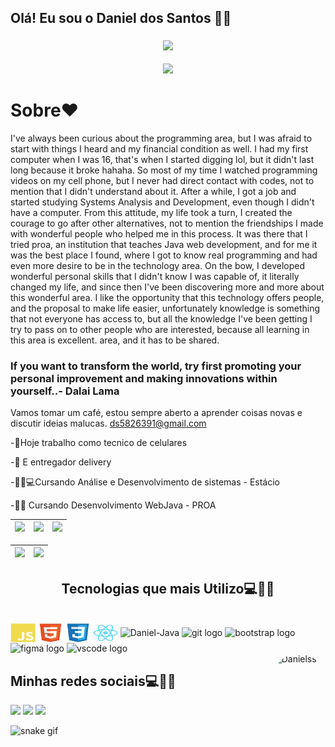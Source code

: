 <h2> Olá! Eu sou o Daniel dos Santos 👨‍💻 </h2>

<h3 align="center">
  <img src="https://c.tenor.com/FpaDM99g9BUAAAAC/courage-the-cowardly-dog-coding.gif" width="150">
</h3>

<!-- Typing SVG by DenverCoder1 - https://github.com/DenverCoder1/readme-typing-svg -->
<p align="center">
  <a href="https://github.com/DenverCoder1/readme-typing-svg"><img src="https://readme-typing-svg.demolab.com/?lines= Desenvolvedor Front End👨‍💻🖼️%20;Desenvolvimento WebJava-PROA%20%20;%20Cursando-ADS;%20Faça%20Vc a%20Diferença&font=Fira%20Code&center=true&width=440&height=45&color=00a896&vCenter=true&size=25&pause=1000"></a>
</p>

# Sobre❤️

I've always been curious about the programming area, but I was afraid to start with things I heard and my financial condition as well. I had my first computer when I was 16, that's when I started digging lol, but it didn't last long because it broke hahaha. So most of my time I watched programming videos on my cell phone, but I never had direct contact with codes, not to mention that I didn't understand about it. After a while, I got a job and started studying Systems Analysis and Development, even though I didn't have a computer. From this attitude, my life took a turn, I created the courage to go after other alternatives, not to mention the friendships I made with wonderful people who helped me in this process. It was there that I tried proa, an institution that teaches Java web development, and for me it was the best place I found, where I got to know real programming and had even more desire to be in the technology area. On the bow, I developed wonderful personal skills that I didn't know I was capable of, it literally changed my life, and since then I've been discovering more and more about this wonderful area. I like the opportunity that this technology offers people, and the proposal to make life easier, unfortunately knowledge is something that not everyone has access to, but all the knowledge I've been getting I try to pass on to other people who are interested, because all learning in this area is excellent. area, and it has to be shared.

### If you want to transform the world, try first promoting your personal improvement and making innovations within yourself..- Dalai Lama

Vamos tomar um café, estou sempre aberto a aprender coisas novas e discutir ideias malucas. ds5826391@gmail.com

-📱Hoje trabalho como tecnico de celulares

-🛵 E entregador delivery

-👨‍🎓💻Cursando Análise e Desenvolvimento de sistemas - Estácio

-👨‍🎓 Cursando Desenvolvimento WebJava - PROA
  
  | ![](http://github-profile-summary-cards.vercel.app/api/cards/stats?username=Danielss13&theme=nord_dark) | ![](http://github-profile-summary-cards.vercel.app/api/cards/repos-per-language?username=Danielss13&hide=Html&theme=nord_dark) | ![](http://github-profile-summary-cards.vercel.app/api/cards/most-commit-language?username=Danielss13&theme=nord_dark) |
| :-: | :-: | :-: |

| ![](http://github-profile-summary-cards.vercel.app/api/cards/profile-details?username=Danielss13&theme=nord_dark) | ![](https://github-readme-streak-stats.herokuapp.com/?user=Danielss13&hide_border=true&date_format=M%20j%5B%2C%20Y%5D&background=2D3742&stroke=2D3742&ring=6bbbca&fire=6bbbca&currStreakNum=fff&sideNums=6bbbca&currStreakLabel=6bbbca&sideLabels=fff&dates=fff) |
| :-: | :-: |

<h2 align="center">Tecnologias que mais Utilizo💻👨‍💻</h2>
<div style="display: inline_block"><br>
  <img align="center" alt="daniel-Js" height="30" width="40" src="https://raw.githubusercontent.com/devicons/devicon/master/icons/javascript/javascript-plain.svg">
  <img align="center" alt="daniel-HTML" height="30" width="40" src="https://raw.githubusercontent.com/devicons/devicon/master/icons/html5/html5-original.svg">
  <img align="center" alt="daniel-CSS" height="30" width="40" src="https://raw.githubusercontent.com/devicons/devicon/master/icons/css3/css3-original.svg">
  <img align="center" alt="Daniel-React" height="30" width="40" src="https://raw.githubusercontent.com/devicons/devicon/master/icons/react/react-original.svg">
  <img align="center" alt="Daniel-Java" height="30" width="40" src="https://cdn.jsdelivr.net/gh/devicons/devicon/icons/java/java-original.svg" />
  <img align="center"src="https://cdn.jsdelivr.net/gh/devicons/devicon/icons/git/git-original.svg" height="30" width="40" alt="git logo"  />
  <img align="center"src="https://cdn.jsdelivr.net/gh/devicons/devicon/icons/bootstrap/bootstrap-original.svg" height="30" width="40" alt="bootstrap logo"  />
  <img align="center"src="https://cdn.jsdelivr.net/gh/devicons/devicon/icons/figma/figma-original.svg" height="30" width="40" alt="figma logo"  />
  <img align="center"src="https://cdn.jsdelivr.net/gh/devicons/devicon/icons/vscode/vscode-original.svg" height="30" width="40" alt="vscode logo"  />
</div>

</div>
   
  <img align="right" alt="Danielss13" height="250" style="border-radius:100px;" src="https://supermariorun.com/assets/img/stage/obj_mode1.png">
</div>

##
<h2>Minhas redes sociais💻👨‍💻</h2>
<div> 
  <a href="https://instagram.com/_danielssantos" target="_blank"><img src="https://img.shields.io/badge/-Instagram-%23E4405F?style=for-the-badge&logo=instagram&logoColor=white" target="_blank"></a> 
  <a href = "mailto:louco4866@gmail.com"><img src="https://img.shields.io/badge/-Gmail-%23333?style=for-the-badge&logo=gmail&logoColor=white" target="_blank"></a>
  <a href="https://www.linkedin.com/in/daniel-santos-9a8631247" target="_blank"><img src="https://img.shields.io/badge/-LinkedIn-%230077B5?style=for-the-badge&logo=linkedin&logoColor=white" target="_blank"></a> 
  
</div>

![snake gif](https://github.com/Danielss13/Danielss13/blob/output/github-contribution-grid-snake.svg)
